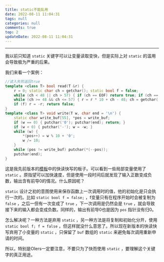 ```yaml
---
title: static不能乱用
date: 2022-08-11 11:04:31
tags: null
categories: null
comments: true
top: 2
updateDate: 2022-08-11 11:04:31
---
```


---

<!--more-->

我以前只知道 `static` 关键字可以让变量读取变快，但是实际上对 `static` 的滥用会导致极为严重的后果。

我们来看一个案例：

```cpp
//读入失败返回true
template <class T> bool read(T &r) {
    r = 0; static char ch = getchar(); static bool f = false;
    while (ch < 48 || ch > 57) { if (ch == EOF) return true; if (ch == 45) f ^= 1; ch = getchar(); }
    while (ch >= 48 && ch <= 57) { r = r * 10 + ch - 48; ch = getchar(); }
    if (f) r = -r; return false;
}
template <class T> void write(T w, char end = '\n') {
    static char write_buf[55], *pos = write_buf;
    if (w == 0) { putchar('0'); putchar(end); return; }
    if (w < 0) { putchar('-'); w = -w; }
    while (w) {
        *(pos++) = w % 10 + '0';
        w /= 10;
    }
    while (pos != write_buf) putchar(*(--pos));
    putchar(end);
}
```

这是我先前版本的[模板](/2022/07/14/模板/)中的快读快写的板子。可以看到一些局部变量使用了 `static` 。原指望可以加快速度，但是使用一段时间后就发现了输入正数变成负数，输出含有前导0的情况。什么原因呢？

`static` 设计之初的意图使用来保存函数上一次调用时的值，他的初始化是只会执行一次的。比如 `static bool f = false;` ，f变量只有在程序开始时会被复制为 `false` ，之后一但有一次变成了 `true` ，下一次调用是仍然会是 `true` ，就会导致接下来的输入都会变成负数。同样的，输出有前导0也是因为 `pos` 指针没有归0。

怎么解决呢？一种方法是弃用 `static` ，另一种方法是将复制和初始化分开，使用 `static bool f; f = false` ，但这样就没什么意思了。所以现在新版本的快读快写弃用了小变量的 `static` ，只保留了 `buf` 数组的 `static` 来避免每次调用重新申请的时间。

所以，特别是OIers一定要注意，不要只为了快而使用 `static` ，要理解这个关键字的真正用途。
